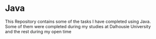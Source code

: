 # Java
This Repository contains some of the tasks I have completed using Java. Some of them were completed during my studies at Dalhousie University and the rest during my open time
